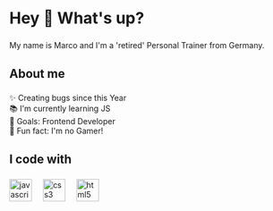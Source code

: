 <h1 align="left">Hey 👋 What's up?</h1>

###

<p align="left">My name is Marco and I'm a 'retired' Personal Trainer from Germany.</p>

###

<h2 align="left">About me</h2>

###

<p align="left">✨ Creating bugs since this Year<br>📚 I'm currently learning JS<br>🎯 Goals: Frontend Developer<br>🎲 Fun fact: I'm no Gamer!</p>

###

<h2 align="left">I code with</h2>

###

<div align="left">
  <img src="https://cdn.jsdelivr.net/gh/devicons/devicon/icons/javascript/javascript-original.svg" height="40" alt="javascript logo"  />
  <img width="12" />
  <img src="https://cdn.jsdelivr.net/gh/devicons/devicon/icons/css3/css3-original.svg" height="40" alt="css3 logo"  />
  <img width="12" />
  <img src="https://cdn.jsdelivr.net/gh/devicons/devicon/icons/html5/html5-original.svg" height="40" alt="html5 logo"  />
</div>

###



###
